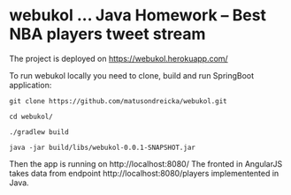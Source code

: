 # webukol ... Java Homework – Best NBA players tweet stream

The project is deployed on https://webukol.herokuapp.com/

To run webukol locally you need to clone, build and run SpringBoot application:

`git clone https://github.com/matusondreicka/webukol.git`

`cd webukol/`

`./gradlew build`

`java -jar build/libs/webukol-0.0.1-SNAPSHOT.jar`

Then the app is running on http://localhost:8080/ The fronted in AngularJS takes data from endpoint http://localhost:8080/players implementented in Java.

